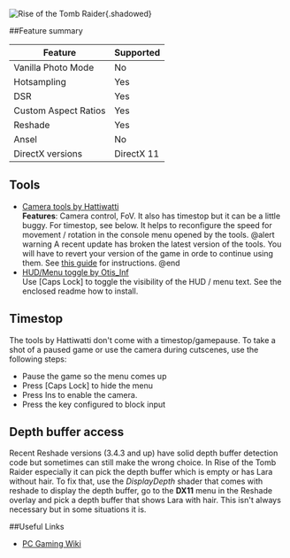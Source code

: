 ![Rise of the Tomb Raider](Images\rottr.png "Shot by Otis_Inf"){.shadowed}

##Feature summary

Feature | Supported
--|--
Vanilla Photo Mode | No
Hotsampling | Yes
DSR | Yes
Custom Aspect Ratios | Yes
Reshade | Yes
Ansel | No
DirectX versions | DirectX 11
 
## Tools

* [Camera tools by Hattiwatti](http://cinetools.xyz/download/CT_ROTTR_20181019.zip)  
**Features**: Camera control, FoV. It also has timestop but it can be a little buggy. For timestop, see below. It helps to reconfigure the
speed for movement / rotation in the console menu opened by the tools. 
@alert warning
A recent update has broken the latest version of the tools. You will have to revert your version of the game in orde to continue using them. 
See [this guide](..\GeneralGuides\steam_update_guide.htm) for instructions.
@end
* [HUD/Menu toggle by Otis_Inf](https://mega.nz/#!9IwzQB5B!lfExc2g1nItGv2FFz_4DxEOWCvT_91-xa8dUaxCHLLs)  
Use [Caps Lock] to toggle the visibility of the HUD / menu text. See the enclosed readme how to install.

## Timestop
The tools by Hattiwatti don't come with a timestop/gamepause. To take a shot of a paused game or use the camera during cutscenes,
use the following steps:

* Pause the game so the menu comes up
* Press [Caps Lock] to hide the menu
* Press Ins to enable the camera.
* Press the key configured to block input

## Depth buffer access
Recent Reshade versions (3.4.3 and up) have solid depth buffer detection code but sometimes can still make the wrong choice. In Rise of the Tomb Raider especially
it can pick the depth buffer which is empty or has Lara without hair. To fix that, use the *DisplayDepth* shader that comes with reshade to display the depth 
buffer, go to the **DX11** menu in the Reshade overlay and pick a depth buffer that shows Lara with hair. This isn't always necessary but in some situations
it is.

##Useful Links

* [PC Gaming Wiki](https://pcgamingwiki.com/wiki/Rise_of_the_Tomb_Raider)
